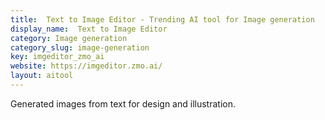 ```yaml
---
title:  Text to Image Editor - Trending AI tool for Image generation
display_name:  Text to Image Editor
category: Image generation
category_slug: image-generation
key: imgeditor_zmo_ai
website: https://imgeditor.zmo.ai/
layout: aitool
---
```


Generated images from text for design and illustration.
